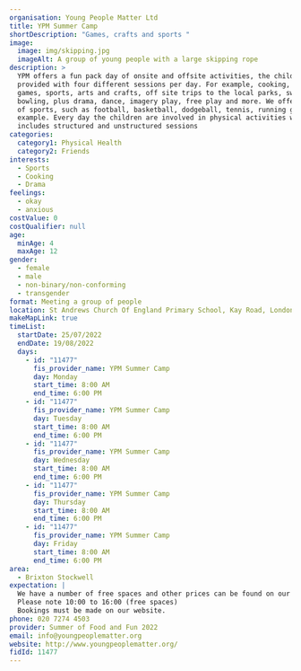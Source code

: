 ```yaml
---
organisation: Young People Matter Ltd
title: YPM Summer Camp
shortDescription: "Games, crafts and sports "
image:
  image: img/skipping.jpg
  imageAlt: A group of young people with a large skipping rope
description: >
  YPM offers a fun pack day of onsite and offsite activities, the children are
  provided with four different sessions per day. For example, cooking, team
  games, sports, arts and crafts, off site trips to the local parks, swimming,
  bowling, plus drama, dance, imagery play, free play and more. We offer a range
  of sports, such as football, basketball, dodgeball, tennis, running games for
  example. Every day the children are involved in physical activities which
  includes structured and unstructured sessions 
categories:
  category1: Physical Health
  category2: Friends
interests:
  - Sports
  - Cooking
  - Drama
feelings:
  - okay
  - anxious
costValue: 0
costQualifier: null
age:
  minAge: 4
  maxAge: 12
gender:
  - female
  - male
  - non-binary/non-conforming
  - transgender
format: Meeting a group of people
location: St Andrews Church Of England Primary School, Kay Road, London, SW9 9DE
makeMapLink: true
timeList:
  startDate: 25/07/2022
  endDate: 19/08/2022
  days:
    - id: "11477"
      fis_provider_name: YPM Summer Camp
      day: Monday
      start_time: 8:00 AM
      end_time: 6:00 PM
    - id: "11477"
      fis_provider_name: YPM Summer Camp
      day: Tuesday
      start_time: 8:00 AM
      end_time: 6:00 PM
    - id: "11477"
      fis_provider_name: YPM Summer Camp
      day: Wednesday
      start_time: 8:00 AM
      end_time: 6:00 PM
    - id: "11477"
      fis_provider_name: YPM Summer Camp
      day: Thursday
      start_time: 8:00 AM
      end_time: 6:00 PM
    - id: "11477"
      fis_provider_name: YPM Summer Camp
      day: Friday
      start_time: 8:00 AM
      end_time: 6:00 PM
area:
  - Brixton Stockwell
expectation: |
  We have a number of free spaces and other prices can be found on our website 
  Please note 10:00 to 16:00 (free spaces) 
  Bookings must be made on our website.
phone: 020 7274 4503
provider: Summer of Food and Fun 2022
email: info@youngpeoplematter.org
website: http://www.youngpeoplematter.org/
fidId: 11477
---
```

